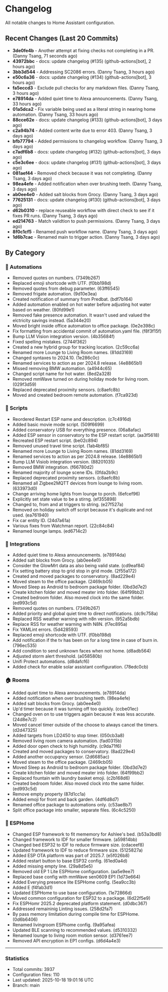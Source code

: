 # Changelog

All notable changes to Home Assistant configuration.

## Recent Changes (Last 20 Commits)

- **3de0fe4b** - Another attempt at fixing checks not completing in a PR. (Danny Tsang, 71 seconds ago)
- **43972bbc** - docs: update changelog (#135) (github-actions[bot], 2 hours ago)
- **3bb3d544** - Addressing SC2086 errors. (Danny Tsang, 3 hours ago)
- **e50c6a36** - docs: update changelog (#134) (github-actions[bot], 3 hours ago)
- **fa5eccd3** - Exclude pull checks for any markdown files. (Danny Tsang, 3 hours ago)
- **e78914da** - Added quiet time to Alexa announcements. (Danny Tsang, 33 hours ago)
- **01a5dca2** - Fix variable being used as a literal string in nearing home automation. (Danny Tsang, 33 hours ago)
- **88cce62e** - docs: update changelog (#133) (github-actions[bot], 3 days ago)
- **c2a94b74** - Added content write due to error 403. (Danny Tsang, 3 days ago)
- **bfb77794** - Added permissions to changelog workflow. (Danny Tsang, 3 days ago)
- **c7adf6b8** - docs: update changelog (#132) (github-actions[bot], 3 days ago)
- **c5e3c6ee** - docs: update changelog (#131) (github-actions[bot], 3 days ago)
- **081aef44** - Removed check because it was not completing. (Danny Tsang, 3 days ago)
- **98ea4efe** - Added notification when over brushing teeth. (Danny Tsang, 3 days ago)
- **ab0ee4e0** - Added salt blocks from Grocy. (Danny Tsang, 3 days ago)
- **77625131** - docs: update changelog (#130) (github-actions[bot], 3 days ago)
- **d62b0310** - replace reuseable workflow with direct check to see if it fixes PR runs. (Danny Tsang, 3 days ago)
- **ed214763** - Match validtion to push permissions. (Danny Tsang, 3 days ago)
- **8f0c1cf5** - Renamed push workflow name. (Danny Tsang, 3 days ago)
- **1d6b7cac** - Renamed main to trigger action. (Danny Tsang, 3 days ago)

## By Category

### 🤖 Automations
- Removed quotes on numbers. (7349b267)
- Replaced emoji shortcode with UTF. (f0bb198d)
- Removed quotes from debug parameter. (63ff6545)
- Removed frigate automation. (9d10e3ea)
- Created notification of summary from Predbat. (bdf7b164)
- Added automation enabled on hot water before adjusting hot water based on weather. (80fd99e1)
- Removed fake presence automation. It wasn't used and valued the elctricity savings instead. (5a344e20)
- Moved bright inside office automation to office package. (0e2e398c)
- Fix formatting from accidental commit of automation.yaml file. (f8f3f15f)
- Bump LLM Vision integration version. (4b35684f)
- Fixed spelling mistakes. (2744f362)
- Created a new hybrid group for tracking location. (2c59cc6a)
- Renamed more Lounge to Living Room names. (81dd3169)
- Changed syntaxes to 2024.10. (1e286c0c)
- Renamed services to action as per 2024.8 release. (4e8865b1)
- Missed removing BMW automation. (a4944c65)
- Changed script name for hot water. (8ed2a328)
- Removed mmWave turned on during holiday mode for living room. (029f3d59)
- Replaced deprecated proximity sensors. (c8aefc8b)
- Moved and created bedroom remote automation. (f7ca923d)

### 📜 Scripts
- Reordered Restart ESP name and description. (c7c4916d)
- Added basic movie mode script. (509f6699)
- Added conservatory USB for everything presence. (06a8afac)
- Added ESP sensor in conservatory to the ESP restart script. (aa3f5618)
- Recreated ESP restart script. (be02c894)
- Removed unused travel time script. (1ab4bf85)
- Renamed more Lounge to Living Room names. (81dd3169)
- Renamed services to action as per 2024.8 release. (4e8865b1)
- Bump LLM Visiob integration version. (88201035)
- Removed BMW integration. (f66780d2)
- Renamed majority of lounge scene IDs. (0fda2b9c)
- Replaced deprecated proximity sensors. (c8aefc8b)
- Renamed all Zigbee2MQTT devices from lounge to living room. (633973d0)
- Change arriving home lights from lounge to porch. (6efcef96)
- Explicitly set state value to be a stirng. (ef355898)
- Changed to, from and at triggers to string. (e27f527a)
- Removed on holiday switch off script because it's duplicate and not used. (ea761940)
- Fix car entity ID. (24d7a61a)
- Various fixes from Watchman report. (22c84c84)
- Renamed lounge lamps. (ed6714c2)

### 🔌 Integrations
- Added quiet time to Alexa announcements. (e78914da)
- Added salt blocks from Grocy. (ab0ee4e0)
- Consider the GlowMrt data as also being valid state. (cd9eaf84)
- Fix setting battery stop to grid stop in grid mode. (2f55a172)
- Created and moved packages to conservatory. (8ad229e4)
- Moved steam to the office package. (2469cb05)
- Moved Sleep as Android to bedroom package folder. (0bd3d7e2)
- Create kitchen folder and moved meater into folder. (64f99bb2)
- Created bedroom folder. Also moved clock into the same folder. (ed993c5d)
- Removed quotes on numbers. (7349b267)
- Added priority and global quiet time to direct notifications. (dc9c758a)
- Replaced RSS weather warning with n8n version. (952a5bdb)
- Replace RSS for weather warning with N8N. (f7ec895a)
- Fix YAMLint errors. (5d428593)
- Replaced emoji shortcode with UTF. (f0bb198d)
- Add notification if the tv has been on for a long time in case of burn in. (796ec535)
- Add condition to send unknown faces when not home. (d8adb564)
- Adjusted storm alert threshold. (a058580b)
- Unifi Protect automations. (d8dafcf6)
- Added check for enable solar assistant configuration. (78edc0cb)

### 🏠 Rooms
- Added quiet time to Alexa announcements. (e78914da)
- Added notification when over brushing teeth. (98ea4efe)
- Added salt blocks from Grocy. (ab0ee4e0)
- Up'd timer because it was turning off too quickly. (ccbe01ec)
- Changed oven on to use triggers again because it was less accurate. (24d8e7c2)
- Moved cancel timer outside of the choose to always cancel the timers. (d2d47325)
- Added targets from LD2450 to stop timer. (050cb3a8)
- Removed living room camera automation. (fad0315b)
- Added door open check to high humidity. (c9da71f6)
- Created and moved packages to conservatory. (8ad229e4)
- Added another occupqncy sensor. (2d6685ac)
- Moved steam to the office package. (2469cb05)
- Moved Sleep as Android to bedroom package folder. (0bd3d7e2)
- Create kitchen folder and moved meater into folder. (64f99bb2)
- Replaced fountain with laundry basket emoji. (c2b168d6)
- Created bedroom folder. Also moved clock into the same folder. (ed993c5d)
- Remove empty property (87d1cc1a)
- Added emoji for front and back garden. (4df6d8d7)
- Renamed office package to automations only. (c53ae8b7)
- Split office package into smaller, separate files. (6c4c5250)

### 🔧 ESPHome
- Changed ESP framework to fit mememory for Ashlee's bed. (b53a3bd8)
- Changed framework to IDF for smaller firmware. (a59814bb)
- Changed bed ESP32 to IDF to reduce firmware size. (cdaceef8)
- Updated framework to IDF to reduce firmware size. (5125827a)
- Added ESP OTA platform was part of 2025.7. (e5f026b8)
- Added restart button to base ESP32 config. (61ed0a4d)
- Added missing empty line. (29a8d5e5)
- Removed old EP 1 Lite ESPHome configuration. (aa5e9ee7)
- Replaced base config with mmWave sen0609 EP1 (1d73e664)
- Added Everying presence lite ESPHome config. (5ea9cc3b)
- Added E (f4fab3d1)
- Updated ESPHome to use base configuration. (1e72866d)
- Moved common configuration for ESP32 to a package. (6d22f5e9)
- Fix ESPHomr 2025.2 deprecated platform statement. (d0dbc367)
- Addressed remaininig Linting issues. (258d2fa7)
- By pass memory limitation during compile time for ESPHome. (0d6b6406)
- Renamed livingroom ESPhome config. (9a95afea)
- Updated BLE scanning to recommended values. (d5310332)
- Renamed lounge to living room motion sensor. (d3761ee7)
- Removed API encryption in EP1 configs. (d6d4a4e3)


---

### Statistics

- Total commits: 3937
- Configuration files: 110
- Last updated: 2025-10-18 19:01:16 UTC
- Branch: main
